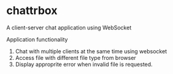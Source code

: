 # chattrbox
A client-server chat application using WebSocket

Application functionality
1. Chat with multiple clients at the same time using websocket
2. Access file with different file type from browser
3. Display approprite error when invalid file is requested.

